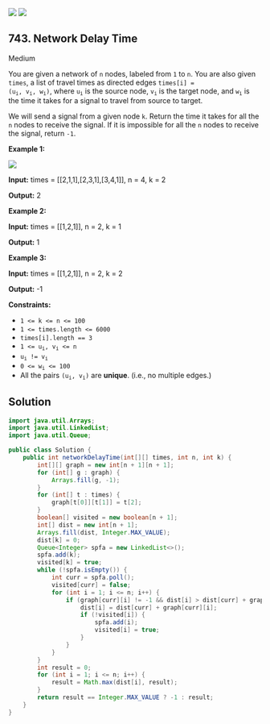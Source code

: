 [![](https://img.shields.io/github/stars/javadev/LeetCode-in-Java?label=Stars&style=flat-square)](https://github.com/javadev/LeetCode-in-Java)
[![](https://img.shields.io/github/forks/javadev/LeetCode-in-Java?label=Fork%20me%20on%20GitHub%20&style=flat-square)](https://github.com/javadev/LeetCode-in-Java/fork)

## 743\. Network Delay Time

Medium

You are given a network of `n` nodes, labeled from `1` to `n`. You are also given `times`, a list of travel times as directed edges <code>times[i] = (u<sub>i</sub>, v<sub>i</sub>, w<sub>i</sub>)</code>, where <code>u<sub>i</sub></code> is the source node, <code>v<sub>i</sub></code> is the target node, and <code>w<sub>i</sub></code> is the time it takes for a signal to travel from source to target.

We will send a signal from a given node `k`. Return the time it takes for all the `n` nodes to receive the signal. If it is impossible for all the `n` nodes to receive the signal, return `-1`.

**Example 1:**

![](https://assets.leetcode.com/uploads/2019/05/23/931_example_1.png)

**Input:** times = \[\[2,1,1],[2,3,1],[3,4,1]], n = 4, k = 2

**Output:** 2

**Example 2:**

**Input:** times = \[\[1,2,1]], n = 2, k = 1

**Output:** 1

**Example 3:**

**Input:** times = \[\[1,2,1]], n = 2, k = 2

**Output:** -1

**Constraints:**

*   `1 <= k <= n <= 100`
*   `1 <= times.length <= 6000`
*   `times[i].length == 3`
*   <code>1 <= u<sub>i</sub>, v<sub>i</sub> <= n</code>
*   <code>u<sub>i</sub> != v<sub>i</sub></code>
*   <code>0 <= w<sub>i</sub> <= 100</code>
*   All the pairs <code>(u<sub>i</sub>, v<sub>i</sub>)</code> are **unique**. (i.e., no multiple edges.)

## Solution

```java
import java.util.Arrays;
import java.util.LinkedList;
import java.util.Queue;

public class Solution {
    public int networkDelayTime(int[][] times, int n, int k) {
        int[][] graph = new int[n + 1][n + 1];
        for (int[] g : graph) {
            Arrays.fill(g, -1);
        }
        for (int[] t : times) {
            graph[t[0]][t[1]] = t[2];
        }
        boolean[] visited = new boolean[n + 1];
        int[] dist = new int[n + 1];
        Arrays.fill(dist, Integer.MAX_VALUE);
        dist[k] = 0;
        Queue<Integer> spfa = new LinkedList<>();
        spfa.add(k);
        visited[k] = true;
        while (!spfa.isEmpty()) {
            int curr = spfa.poll();
            visited[curr] = false;
            for (int i = 1; i <= n; i++) {
                if (graph[curr][i] != -1 && dist[i] > dist[curr] + graph[curr][i]) {
                    dist[i] = dist[curr] + graph[curr][i];
                    if (!visited[i]) {
                        spfa.add(i);
                        visited[i] = true;
                    }
                }
            }
        }
        int result = 0;
        for (int i = 1; i <= n; i++) {
            result = Math.max(dist[i], result);
        }
        return result == Integer.MAX_VALUE ? -1 : result;
    }
}
```